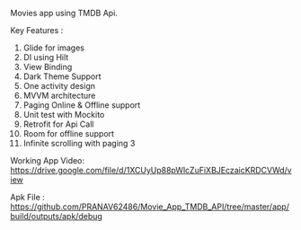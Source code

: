 Movies app using TMDB Api. 

Key Features :
1. Glide for images
2. DI using Hilt
3. View Binding
4. Dark Theme Support
5. One activity design
6. MVVM architecture
7. Paging Online & Offline support
8. Unit test with Mockito
9. Retrofit for Api Call
10. Room for offline support
11. Infinite scrolling with paging 3

Working App Video: 
https://drive.google.com/file/d/1XCUyUp88pWlcZuFiXBJEczaicKRDCVWd/view

Apk File : 
https://github.com/PRANAV62486/Movie_App_TMDB_API/tree/master/app/build/outputs/apk/debug
